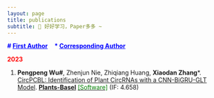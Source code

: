 ```yaml
---
layout: page
title: publications
subtitle: 🎄 好好学习，Paper多多 ~
---
```


<b style="color: blue">\# <u>First Author</u></b>&nbsp;&nbsp;&nbsp;&nbsp;<b style="color: blue">\* <u>Corresponding Author</u></b>

<b style="color: red">2023</b>

1. **Pengpeng Wu#**, Zhenjun Nie, Zhiqiang Huang, **Xiaodan Zhang***. [CircPCBL: Identification of Plant CircRNAs with a CNN-BiGRU-GLT Model](https://www.mdpi.com/2223-7747/12/8/1652). **<u>Plants-Basel</u>** [<font color=green>[Software]</font>](https://github.com/Peg-Wu/CircPCBL) (IF: 4.658)
